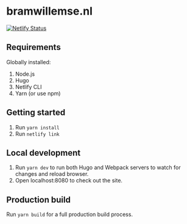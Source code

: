 # bramwillemse.nl
[![Netlify Status](https://api.netlify.com/api/v1/badges/e80b820a-f761-4c5c-a82b-91a188c84108/deploy-status)](https://app.netlify.com/sites/bw-home/deploys)

## Requirements
Globally installed:
1. Node.js
2. Hugo
3. Netlify CLI
4. Yarn (or use npm)

## Getting started
1. Run `yarn install`
2. Run `netlify link`

## Local development
1. Run `yarn dev` to run both Hugo and Webpack servers to watch for changes and reload browser.
2. Open localhost:8080 to check out the site.

## Production build
Run `yarn build` for a full production build process.